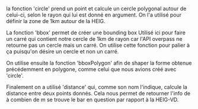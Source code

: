 la fonction 'circle' prend un point et calcule un cercle polygonal autour de celui-ci, selon le rayon qui lui est donné en argument.
On l'a utilisé pour définir la zone de 1km autour de la HEIG.

La fonction 'bbox' permet de créer une bounding box
Utilisé ici pour faire un carré qui contient notre cercle de 1km de rayon car l'API overpass ne retourne pas un cercle mais un carré. On utilise cette fonction pour palier à ça puisqu'on désire un cercle et non un carré.

On utilise ensuite la fonction 'bboxPolygon' afin de shaper la forme obtenue précédemment en polygone, comme celui que nous avions créé avec 'circle'.

Finalement on a utilisé 'distance' qui, comme son nom l'indique, calcule la distance entre deux points donnés. Cela nous permet de retourner l'info de à combien de m se trouve le bar en question par rapport à la HEIG-VD.
